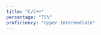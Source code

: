 ```yaml
---
title: "C/C++"
percentage: "75%"
proficiency: "Upper Intermediate"
---
```


[//]: # "Proficiency Levels: Beginner, Elementary, Intermediate, Upper Intermediate, Advanced, Proficient"

